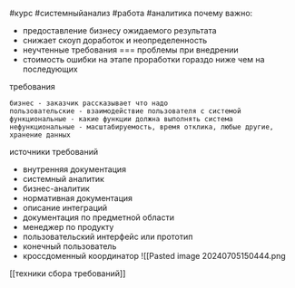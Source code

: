 #курс #системныйанализ #работа #аналитика
почему важно:
- предоставление бизнесу ожидаемого результата
- снижает скоуп доработок и неопределенность
- неучтенные требования  === проблемы при внедрении
- стоимость ошибки на этапе проработки гораздо ниже чем на последующих

требования 

    бизнес - заказчик рассказывает что надо
    пользовательские - взаимодействие пользователя с системой 
	функциональные - какие функции должна выполнять система
    нефункциональные - масштабируемость, время отклика, любые другие, хранение данных

источники требований

  - внутренняя документация
  - системный аналитик
  - бизнес-аналитик
  - нормативная документация
  - описание интеграций
  - документация по предметной области
  - менеджер по продукту
  - пользовательский интерфейс или прототип
  - конечный пользователь
  - кроссдоменный координатор
  ![[Pasted image 20240705150444.png


[[техники сбора требований]]